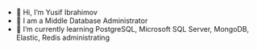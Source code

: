 - 👋 Hi, I’m Yusif Ibrahimov
- 👀 I am a Middle Database Administrator
- 🌱 I’m currently learning PostgreSQL, Microsoft SQL Server, MongoDB, Elastic, Redis administrating
